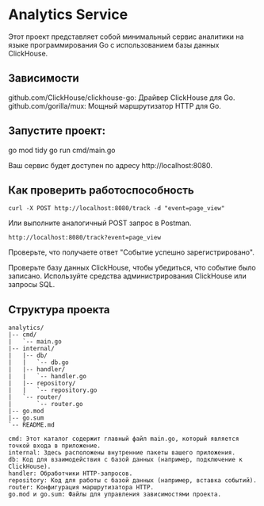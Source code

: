 # Analytics Service

Этот проект представляет собой минимальный сервис аналитики на языке программирования Go с использованием базы данных ClickHouse.

## Зависимости

github.com/ClickHouse/clickhouse-go: Драйвер ClickHouse для Go.
github.com/gorilla/mux: Мощный маршрутизатор HTTP для Go.

## Запустите проект:

go mod tidy
go run cmd/main.go

Ваш сервис будет доступен по адресу http://localhost:8080.

## Как проверить работоспособность
    curl -X POST http://localhost:8080/track -d "event=page_view"
Или выполните аналогичный POST запрос в Postman.

    http://localhost:8080/track?event=page_view

Проверьте, что получаете ответ "Событие успешно зарегистрировано".

Проверьте базу данных ClickHouse, чтобы убедиться, что событие было записано. Используйте средства администрирования ClickHouse или запросы SQL.

## Структура проекта

```plaintext
analytics/
|-- cmd/
|   `-- main.go
|-- internal/
|   |-- db/
|   |   `-- db.go
|   |-- handler/
|   |   `-- handler.go
|   |-- repository/
|   |   `-- repository.go
|   `-- router/
|       `-- router.go
|-- go.mod
|-- go.sum
`-- README.md

cmd: Этот каталог содержит главный файл main.go, который является точкой входа в приложение.
internal: Здесь расположены внутренние пакеты вашего приложения.
db: Код для взаимодействия с базой данных (например, подключение к ClickHouse).
handler: Обработчики HTTP-запросов.
repository: Код для работы с базой данных (например, вставка событий).
router: Конфигурация маршрутизатора HTTP.
go.mod и go.sum: Файлы для управления зависимостями проекта.

